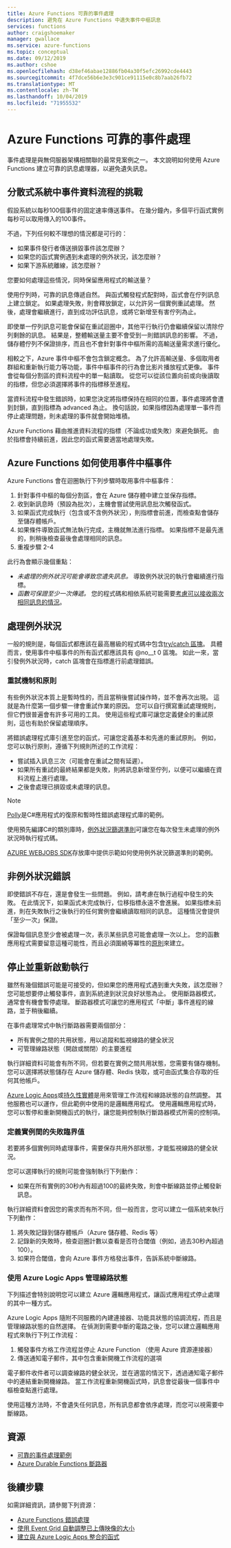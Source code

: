 ```yaml
---
title: Azure Functions 可靠的事件處理
description: 避免在 Azure Functions 中遺失事件中樞訊息
services: functions
author: craigshoemaker
manager: gwallace
ms.service: azure-functions
ms.topic: conceptual
ms.date: 09/12/2019
ms.author: cshoe
ms.openlocfilehash: d38ef46abae12886fb04a30f5efc26992cde4443
ms.sourcegitcommit: 4f7dce56b6e3e3c901ce91115e0c8b7aab26fb72
ms.translationtype: MT
ms.contentlocale: zh-TW
ms.lasthandoff: 10/04/2019
ms.locfileid: "71955532"
---
```

# <a name="azure-functions-reliable-event-processing"></a>Azure Functions 可靠的事件處理

事件處理是與無伺服器架構相關聯的最常見案例之一。 本文說明如何使用 Azure Functions 建立可靠的訊息處理器，以避免遺失訊息。

## <a name="challenges-of-event-streams-in-distributed-systems"></a>分散式系統中事件資料流程的挑戰

假設系統以每秒100個事件的固定速率傳送事件。 在幾分鐘內，多個平行函式實例每秒可以取用傳入的100事件。

不過，下列任何較不理想的情況都是可行的：

- 如果事件發行者傳送損毀事件該怎麼辦？
- 如果您的函式實例遇到未處理的例外狀況，該怎麼辦？
- 如果下游系統離線，該怎麼辦？

您要如何處理這些情況，同時保留應用程式的輸送量？

使用佇列時，可靠的訊息傳遞自然。 與函式觸發程式配對時，函式會在佇列訊息上建立鎖定。 如果處理失敗，則會釋放鎖定，以允許另一個實例重試處理。 然後，處理會繼續進行，直到成功評估訊息，或將它新增至有害佇列為止。

即使單一佇列訊息可能會保留在重試迴圈中，其他平行執行仍會繼續保留以清除佇列剩餘的訊息。 結果是，整體輸送量主要不會受到一則錯誤訊息的影響。 不過，儲存體佇列不保證排序，而且也不會針對事件中樞所需的高輸送量需求進行優化。

相較之下，Azure 事件中樞不會包含鎖定概念。 為了允許高輸送量、多個取用者群組和重新執行能力等功能，事件中樞事件的行為會比影片播放程式更像。 事件會從每個分割區的資料流程中的單一點讀取。 從您可以從該位置向前或向後讀取的指標，但您必須選擇將事件的指標移至進程。

當資料流程中發生錯誤時，如果您決定將指標保持在相同的位置，事件處理將會遭到封鎖，直到指標為 advanced 為止。 換句話說，如果指標因為處理單一事件而停止處理問題，則未處理的事件就會開始堆積。

Azure Functions 藉由推進資料流程的指標（不論成功或失敗）來避免鎖死。 由於指標會持續前進，因此您的函式需要適當地處理失敗。

## <a name="how-azure-functions-consumes-event-hubs-events"></a>Azure Functions 如何使用事件中樞事件

Azure Functions 會在迴圈執行下列步驟時取用事件中樞事件：

1. 針對事件中樞的每個分割區，會在 Azure 儲存體中建立並保存指標。
2. 收到新訊息時（預設為批次），主機會嘗試使用訊息批次觸發函式。
3. 如果函式完成執行（包含或不含例外狀況），則指標會前進，而檢查點會儲存至儲存體帳戶。
4. 如果條件導致函式無法執行完成，主機就無法進行指標。 如果指標不是最先進的，則稍後檢查最後會處理相同的訊息。
5. 重複步驟 2-4

此行為會顯示幾個重點：

- *未處理的例外狀況可能會導致您遺失訊息。* 導致例外狀況的執行會繼續進行指標。
- *函數可保證至少一次傳遞。* 您的程式碼和相依系統可能需要[考慮可以接收兩次相同訊息的情況](./functions-idempotent.md)。

## <a name="handling-exceptions"></a>處理例外狀況

一般的規則是，每個函式都應該在最高層級的程式碼中包含[try/catch 區塊](./functions-bindings-error-pages.md)。 具體而言，使用事件中樞事件的所有函式都應該具有 @no__t 0 區塊。 如此一來，當引發例外狀況時，catch 區塊會在指標進行前處理錯誤。

### <a name="retry-mechanisms-and-policies"></a>重試機制和原則

有些例外狀況本質上是暫時性的，而且當稍後嘗試操作時，並不會再次出現。 這就是為什麼第一個步驟一律會重試作業的原因。 您可以自行撰寫重試處理規則，但它們很普遍會有許多可用的工具。 使用這些程式庫可讓您定義健全的重試原則，這也有助於保留處理順序。

將錯誤處理程式庫引進至您的函式，可讓您定義基本和先進的重試原則。 例如，您可以執行原則，遵循下列規則所述的工作流程：

- 嘗試插入訊息三次（可能會在重試之間有延遲）。
- 如果所有重試的最終結果都是失敗，則將訊息新增至佇列，以便可以繼續在資料流程上進行處理。
- 之後會處理已損毀或未處理的訊息。

> [!NOTE]
> [Polly](https://github.com/App-vNext/Polly)是C#應用程式的復原和暫時性錯誤處理程式庫的範例。

使用預先編譯C#的類別庫時，[例外狀況篩選準則](https://docs.microsoft.com/dotnet/csharp/language-reference/keywords/try-catch)可讓您在每次發生未處理的例外狀況時執行程式碼。

[AZURE WEBJOBS SDK](https://github.com/Azure/azure-webjobs-sdk/wiki)存放庫中提供示範如何使用例外狀況篩選準則的範例。

## <a name="non-exception-errors"></a>非例外狀況錯誤

即使錯誤不存在，還是會發生一些問題。 例如，請考慮在執行過程中發生的失敗。 在此情況下，如果函式未完成執行，位移指標永遠不會進展。 如果指標未前進，則在失敗執行之後執行的任何實例會繼續讀取相同的訊息。 這種情況會提供「至少一次」保證。

保證每個訊息至少會被處理一次，表示某些訊息可能會處理一次以上。 您的函數應用程式需要留意這種可能性，而且必須圍繞等冪性的[原則](./functions-idempotent.md)來建立。

## <a name="stop-and-restart-execution"></a>停止並重新啟動執行

雖然有幾個錯誤可能是可接受的，但如果您的應用程式遇到重大失敗，該怎麼辦？ 您可能想要停止觸發事件，直到系統達到狀況良好狀態為止。 使用斷路器模式，通常會有機會暫停處理。 斷路器模式可讓您的應用程式「中斷」事件進程的線路，並于稍後繼續。

在事件處理常式中執行斷路器需要兩個部分：

- 所有實例之間的共用狀態，用以追蹤和監視線路的健全狀況
- 可管理線路狀態（開啟或關閉）的主要進程

執行詳細資料可能會有所不同，但若要在實例之間共用狀態，您需要有儲存機制。 您可以選擇將狀態儲存在 Azure 儲存體、Redis 快取，或可由函式集合存取的任何其他帳戶。

[Azure Logic Apps](../logic-apps/logic-apps-overview.md)或[持久性實體](./durable/durable-functions-overview.md)是用來管理工作流程和線路狀態的自然調整。 其他服務也可以運作，但此範例中使用的是邏輯應用程式。 使用邏輯應用程式時，您可以暫停和重新開機函式的執行，讓您能夠控制執行斷路器模式所需的控制項。

### <a name="define-a-failure-threshold-across-instances"></a>定義實例間的失敗臨界值

若要將多個實例同時處理事件，需要保存共用外部狀態，才能監視線路的健全狀況。

您可以選擇執行的規則可能會強制執行下列動作：

- 如果在所有實例的30秒內有超過100的最終失敗，則會中斷線路並停止觸發新訊息。

執行詳細資料會因您的需求而有所不同，但一般而言，您可以建立一個系統來執行下列動作：

1. 將失敗記錄到儲存體帳戶（Azure 儲存體、Redis 等）
1. 記錄新的失敗時，檢查迴圈計數以查看是否符合閾值（例如，過去30秒內超過100）。
1. 如果符合閾值，會向 Azure 事件方格發出事件，告訴系統中斷線路。

### <a name="managing-circuit-state-with-azure-logic-apps"></a>使用 Azure Logic Apps 管理線路狀態

下列描述會特別說明您可以建立 Azure 邏輯應用程式，讓函式應用程式停止處理的其中一種方式。

Azure Logic Apps 隨附不同服務的內建連接器、功能具狀態的協調流程，而且是管理線路狀態的自然選擇。 在偵測到需要中斷的電路之後，您可以建立邏輯應用程式來執行下列工作流程：

1. 觸發事件方格工作流程並停止 Azure Function （使用 Azure 資源連接器）
1. 傳送通知電子郵件，其中包含重新開機工作流程的選項

電子郵件收件者可以調查線路的健全狀況，並在適當的情況下，透過通知電子郵件中的連結重新開機線路。 當工作流程重新開機函式時，訊息會從最後一個事件中樞檢查點進行處理。

使用這種方法時，不會遺失任何訊息，所有訊息都會依序處理，而您可以視需要中斷線路。

## <a name="resources"></a>資源

- [可靠的事件處理範例](https://github.com/jeffhollan/functions-csharp-eventhub-ordered-processing)
- [Azure Durable Functions 斷路器](https://github.com/jeffhollan/functions-durable-actor-circuitbreaker)

## <a name="next-steps"></a>後續步驟

如需詳細資訊，請參閱下列資源：

- [Azure Functions 錯誤處理](./functions-bindings-error-pages.md)
- [使用 Event Grid 自動調整已上傳映像的大小](../event-grid/resize-images-on-storage-blob-upload-event.md?toc=%2Fazure%2Fazure-functions%2Ftoc.json&tabs=dotnet)
- [建立與 Azure Logic Apps 整合的函式](./functions-twitter-email.md)
